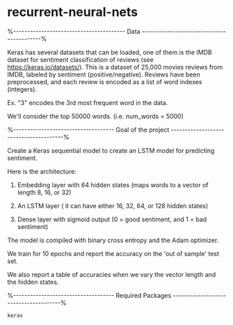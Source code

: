 # recurrent-neural-nets

%---------------------------------------- Data ------------------------------------------%

Keras has several datasets that can be loaded, one of them is the IMDB dataset for sentiment classification of reviews (see https://keras.io/datasets/). This is a dataset of 25,000 movies reviews from IMDB, labeled by sentiment (positive/negative). Reviews have been preprocessed, and each review is encoded as a list of word indexes (integers).

Ex. "3" encodes the 3rd most frequent word in the data. 

We'll consider the top 50000 words. (i.e. num_words = 5000)



%------------------------------------ Goal of the project ---------------------------------------%

Create a Keras sequential model to create an LSTM model for predicting sentiment.

Here is the architecture:

1. Embedding layer with 64 hidden states (maps words to a vector of length 8, 16, or 32)

2. An LSTM layer ( it can have either 16, 32, 64, or 128 hidden states)

3. Dense layer with sigmoid output (0 = good sentiment, and 1 = bad sentiment)

The model is compiled with binary cross entropy and the Adam optimizer. 

We train for 10 epochs and report the accuracy on the 'out of sample' test set.

We also report a table of accuracies when we vary the vector length and the hidden states. 


%------------------------------------ Required Packages --------------------------------------%

```
keras
```

